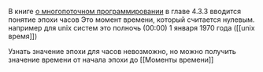 В книге [о многопоточном программировании](Books/Параллельное_программирование_на_C++.pdf) в главе 4.3.3 вводится понятие эпохи часов
Это момент времени, который считается нулевым. например для unix систем это полночь (00:00) 1 января 1970 года ([[unix время]])

Узнать значение эпохи для часов невозможно, но можно получить значение времени от начала эпохи до [[Моменты времени]] 